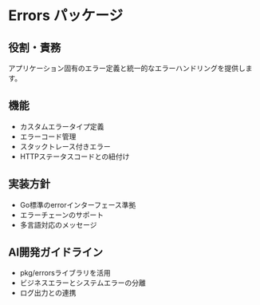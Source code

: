 # Errors パッケージ

## 役割・責務
アプリケーション固有のエラー定義と統一的なエラーハンドリングを提供します。

## 機能
- カスタムエラータイプ定義
- エラーコード管理
- スタックトレース付きエラー
- HTTPステータスコードとの紐付け

## 実装方針
- Go標準のerrorインターフェース準拠
- エラーチェーンのサポート
- 多言語対応のメッセージ

## AI開発ガイドライン
- pkg/errorsライブラリを活用
- ビジネスエラーとシステムエラーの分離
- ログ出力との連携